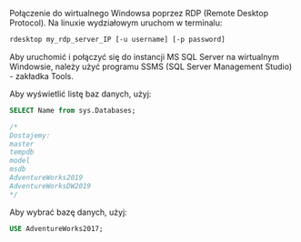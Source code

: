 Połączenie do wirtualnego Windowsa poprzez RDP (Remote Desktop Protocol).
Na linuxie wydziałowym uruchom w terminalu:
```bash
rdesktop my_rdp_server_IP [-u username] [-p password]
```

Aby uruchomić i połączyć się do instancji MS SQL Server na wirtualnym Windowsie, należy użyć programu SSMS (SQL Server Management Studio) - zakładka Tools.

Aby wyświetlić listę baz danych, użyj:
```sql
SELECT Name from sys.Databases;

/*
Dostajemy:
master  
tempdb  
model  
msdb
AdventureWorks2019
AdventureWorksDW2019
*/

```

Aby wybrać bazę danych, użyj:
```sql
USE AdventureWorks2017;
```